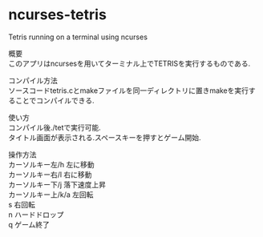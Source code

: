 # ncurses-tetris
 Tetris running on a terminal using ncurses
 

 概要  
 このアプリはncursesを用いてターミナル上でTETRISを実行するものである.


 コンパイル方法  
 ソースコードtetris.cとmakeファイルを同一ディレクトリに置きmakeを実行することでコンパイルできる.

 使い方  
 コンパイル後./tetで実行可能.  
 タイトル画面が表示される.スペースキーを押すとゲーム開始.

 操作方法   
 カーソルキー左/h 左に移動  
 カーソルキー右/l 右に移動  
 カーソルキー下/j 落下速度上昇  
 カーソルキー上/k/a 左回転  
 s 右回転  
 n ハードドロップ  
 q ゲーム終了
